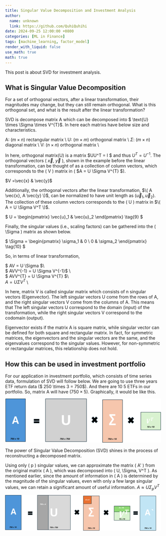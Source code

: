 ```yaml
---
title: Singular Value Decomposition and Investment Analysis
author:
  name: unknown
  link: https://github.com/QuhiQuhihi
date: 2024-09-25 12:00:00 +0800
categories: [ML in Finance]
tags: [machine_learning, factor_model]
render_with_liquid: false
use_math: true
math: true
---
```


This post is about SVD for investment analysis.

## What is Singular Value Decomposition
For a set of orthogonal vectors, after a linear transformation, their magnitudes may change, but they can still remain orthogonal. What is this orthogonal set, and what is the result after the linear transformation? 

SVD is decompose matrix A which can be decomposed into $ \text{U} \times \Sigma \times V^{T}$. In here each matrixs have below size and characteristics.

A: $(m \times n)$ rectangular matrix \\
U: $(m \times m)$ orthogonal matrix \\
$\Sigma$: $(m \times n)$ diagonal matrix \\
V: $(n \times n)$ orthogonal matrix \\

In here, orthogonal matrix(U) is a matrix $UU^T = I $ and thus $U^T = U^{-1}$. The orthogonal vectors \( $\vec{x}$, $\vec{y}$ \), shown in the example before the linear transformation, can be thought of as a collection of column vectors, which corresponds to the \( V \) matrix in \( $A = U \Sigma V^{T} $\).

$V =\vec{x} & \vec{y}$

Additionally, the orthogonal vectors after the linear transformation, $\( A \vec{x}, A \vec{y} \)$, can be normalized to have unit length as $(\vec{u}_1, \vec{u}_2)$. The collection of these column vectors corresponds to the \( U \) matrix in $\( A = U \Sigma V^T \)$.

$
U =
\begin{pmatrix}
\vec{u}_1 & \vec{u}_2
\end{pmatrix}
\tag{9}
$

Finally, the singular values (i.e., scaling factors) can be gathered into the \( \Sigma \) matrix as shown below.

$
\Sigma =
\begin{pmatrix}
\sigma_1 & 0 \\
0 & \sigma_2
\end{pmatrix}
\tag{10}
$

So, in terms of linear transformation, 

$ AV = U \Sigma $\\   
$ AVV^{-1} = U \Sigma V^{-1}$ \\     
$ AVV^{T} = U \Sigma V^{T} $\\      
$A = U \Sigma V^{T}$ \\    

In here, matrix V is called singular matrix which consists of n singular vectors (Eigenvector). The left singular vectors U come from the rows of A, and the right singular vectors V come from the columns of A. This means that The left singular vectors U correspond to the domain (input) of the transformation, while the right singular vectors V correspond to the codomain (output).

Eigenvector exists if the matrix A is square matrix, while singular vector can be defined for both square and rectangular matrix. In fact, for symmetric matrices, the eigenvectors and the singular vectors are the same, and the eigenvalues correspond to the singular values. However, for non-symmetric or rectangular matrices, this relationship does not hold.


## How this can be used in investment portfolio
For our application in investment portfolio, which consists of time series data, formulation of SVD will follow below. We are going to use three years ETF return data ($ 250 \times 3 = 750$). And there are 10 5 ETFs in our portfolio. So, matrix A will have $(750 \times 5)$. Graphically, it would be like this.

![SVD](/assets/img/post_image/ML/SVD/picture1.png)


The power of Singular Value Decomposition (SVD) shines in the process of reconstructing a decomposed matrix.

Using only \( p \) singular values, we can approximate the matrix \( A' \) from the original matrix \( A \), which was decomposed into \( U, \Sigma, V^T \). As mentioned earlier, since the amount of information in \( A \) is determined by the magnitude of the singular values, even with only a few large singular values, we can retain a significant amount of useful information. $A \approx U \Sigma_p V^T$

![SVD](/assets/img/post_image/ML/SVD/picture2.png)
